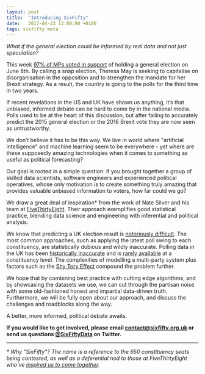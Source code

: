 ```yaml
---
layout: post
title:  "Introducing SixFifty"
date:   2017-04-22 13:00:00 +0100
tags: sixfifty meta
---
```


_What if the general election could be informed by real data and not just speculation?_

This week [97% of MPs voted in support](hansard-results) of holding a general election on June 8th. By calling a snap election, Theresa May is seeking to capitalise on disorganisation in the opposition and to strengthen the mandate for her Brexit strategy. As a result, the country is going to the polls for the third time in two years.

If recent revelations in the US and UK have shown us anything, it’s that unbiased, informed debate can be hard to come by in the national media. Polls used to be at the heart of this discussion, but after failing to accurately predict the 2015 general election or the 2016 Brexit vote they are now seen as untrustworthy. 

We don’t believe it has to be this way. We live in world where "artificial intelligence" and machine learning seem to be everywhere - yet where are these supposedly amazing technologies when it comes to something as useful as political forecasting?

Our goal is rooted in a simple question: if you brought together a group of skilled data scientists, software engineers and experienced political operatives, whose only motivation is to create something truly amazing that provides valuable unbiased information to voters, how far could we go?

We draw a great deal of inspiration* from the work of Nate Silver and his team at [FiveThirtyEight](fivethirtyeight). Their approach exemplifies good statistical practice, blending data science and engineering with inferential and political analysis.

We know that predicting a UK election result is [notoriously difficult](538-wrong). The most common approaches, such as applying the latest poll swing to each constituency, are statistically dubious and wildly inaccurate. Polling data in the UK has been [historically inaccurate](inaccurate-polls) and is [rarely available](ashcroft-polls) at a constituency level. The complexities of modelling a multi-party system plus factors such as the [Shy Tory Effect](shy-tory-factor) compound the problem further.

We hope that by combining best practice with cutting edge algorithms, and by showcasing the datasets we use, we can cut through the partisan noise with some old-fashioned honest and impartial data-driven truth. Furthermore, we will be fully open about our approach, and discuss the challenges and roadblocks along the way.

A better, more informed, political debate awaits.

__If you would like to get involved, please email [contact@sixfifty.org.uk](contact-us) or send us questions [@SixFiftyData](650-twitter) on Twitter.__

---

_* Why "SixFifty"? The name is a reference to the 650 constituency seats being contested, as well as a deferential nod to those at FiveThirtyEight who've [inspired us to come together](first-tweet)._



[650-twitter]: https://twitter.com/SixFiftyData
[hansard-results]: https://hansard.parliament.uk/Commons/2017-04-19/division/BE856226-DD6B-4409-9462-D8D910F942D1/EarlyParliamentaryGeneralElection?outputType=Names
[fivethirtyeight]: https://fivethirtyeight.com/
[538-wrong]: https://fivethirtyeight.com/datalab/what-we-got-wrong-in-our-2015-uk-general-election-model/
[inaccurate-polls]: https://fivethirtyeight.com/features/the-u-k-snap-election-is-riskier-than-it-seems/
[shy-tory-factor]: https://en.wikipedia.org/wiki/Shy_Tory_Factor
[first-tweet]: https://twitter.com/John_Sandall/status/854286620064976896
[ashcroft-polls]: http://lordashcroftpolls.com/
[contact-us]: contact@sixfifty.org.uk
